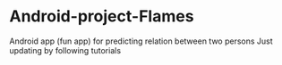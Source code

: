 # Android-project-Flames
Android app (fun app) for predicting relation between two persons
Just updating by following tutorials
